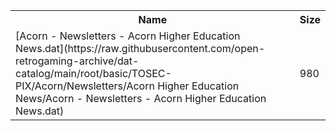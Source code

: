 <table>
<tr><th>Name</th><th>Size</th></tr>
<tr><td>
[Acorn - Newsletters - Acorn Higher Education News.dat](https://raw.githubusercontent.com/open-retrogaming-archive/dat-catalog/main/root/basic/TOSEC-PIX/Acorn/Newsletters/Acorn Higher Education News/Acorn - Newsletters - Acorn Higher Education News.dat)
</td><td>980</td></tr>
</table>
